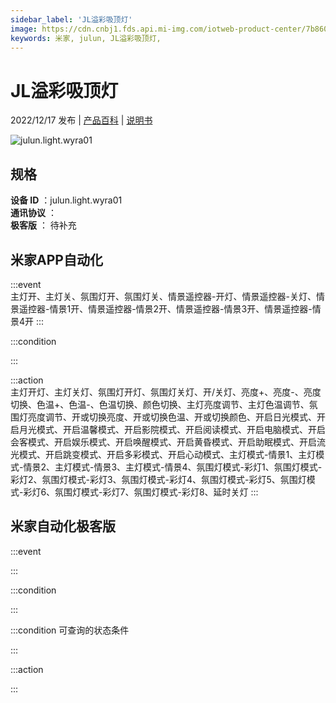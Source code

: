 ```yaml
---
sidebar_label: 'JL溢彩吸顶灯'
image: https://cdn.cnbj1.fds.api.mi-img.com/iotweb-product-center/7b8600492288c1ecc40b5c8cd64a65f4_1668149699889.png?GalaxyAccessKeyId=AKVGLQWBOVIRQ3XLEW&Expires=9223372036854775807&Signature=BRi90ZZYiZ9ha6fid3HPPLaDxX8=
keywords: 米家, julun, JL溢彩吸顶灯, 
---
```

# JL溢彩吸顶灯

2022/12/17 发布 | [产品百科](https://home.mi.com/webapp/content/baike/product/index.html?model=julun.light.wyra01/) | [说明书](https://home.mi.com/views/introduction.html?model=julun.light.wyra01&region=cn)

![julun.light.wyra01](https://cdn.cnbj1.fds.api.mi-img.com/iotweb-product-center/7b8600492288c1ecc40b5c8cd64a65f4_1668149699889.png?GalaxyAccessKeyId=AKVGLQWBOVIRQ3XLEW&Expires=9223372036854775807&Signature=BRi90ZZYiZ9ha6fid3HPPLaDxX8=)

## 规格  
> 
**设备 ID** ：julun.light.wyra01  
**通讯协议** ：  
**极客版**  ： 待补充 


## 米家APP自动化  

:::event  
主灯开、主灯关、氛围灯开、氛围灯关、情景遥控器-开灯、情景遥控器-关灯、情景遥控器-情景1开、情景遥控器-情景2开、情景遥控器-情景3开、情景遥控器-情景4开
:::

:::condition  

:::

:::action   
主灯开灯、主灯关灯、氛围灯开灯、氛围灯关灯、开/关灯、亮度+、亮度-、亮度切换、色温+、色温-、色温切换、颜色切换、主灯亮度调节、主灯色温调节、氛围灯亮度调节、开或切换亮度、开或切换色温、开或切换颜色、开启日光模式、开启月光模式、开启温馨模式、开启影院模式、开启阅读模式、开启电脑模式、开启会客模式、开启娱乐模式、开启唤醒模式、开启黄昏模式、开启助眠模式、开启流光模式、开启跳变模式、开启多彩模式、开启心动模式、主灯模式-情景1、主灯模式-情景2、主灯模式-情景3、主灯模式-情景4、氛围灯模式-彩灯1、氛围灯模式-彩灯2、氛围灯模式-彩灯3、氛围灯模式-彩灯4、氛围灯模式-彩灯5、氛围灯模式-彩灯6、氛围灯模式-彩灯7、氛围灯模式-彩灯8、延时关灯
:::

## 米家自动化极客版  

:::event  

:::

:::condition  

:::

:::condition 可查询的状态条件  

:::

:::action  

:::

        
